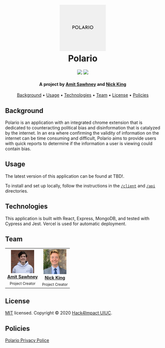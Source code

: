 <h1 align="center">
  <a href="https://uiuc.hack4impact.org"><img src="./images/polario.png" alt="polario logo" width="150"></a>
  <br/>
  Polario
  </br>
</h1>

<p align="center">
    <img src="https://img.shields.io/github/checks-status/hack4impact-uiuc/south-side-weekly/main?style=flat-square">
    <img src="https://img.shields.io/badge/license-MIT-blue?style=flat-square">
</p>

<h4 align="center">A project by <a href="https://linkedin.com/in/amit-m-sawhney" target="_blank">Amit Sawhney</a> and <a href="https://nickrking.com" target="_blank">Nick King</a></h4>

<p align="center">
  <a href="#background">Background</a> •
  <a href="#usage">Usage</a> •
  <a href="#technologies">Technologies</a> •
  <a href="#team">Team</a> •
  <a href="#license">License</a> •
  <a href="#policies">Policies</a>
</p>

## Background

Polario is an application with an integrated chrome extension that is dedicated to counteracting political bias and disinformation that is catalyzed by the internet. In an era where confirming the validity of information on the internet can be time consuming and difficult, Polario aims to provide users with quick reports to determine if the information a user is viewing could contain bias. 

## Usage

The latest version of this application can be found at TBD!.

To install and set up locally, follow the instructions in the [`/client`](https://github.com/hack4impact-uiuc/mern_template/tree/main/client) and [`/api`](https://github.com/hack4impact-uiuc/mern_template/tree/main/api) directories.

## Technologies

This application is built with React, Express, MongoDB, and tested with Cypress and Jest. Vercel is used for automatic deployment.

## Team

<table align="center">
  <tr>
    <td align="center"><a href="https://www.linkedin.com/in/amit-m-sawhney/"><img src="./images/amit-sawhney.jpg" width="75px;" alt="Amit Sawhney"/><br /><b>Amit Sawhney</b></a><br /><sub>Project Creator</sub></td>
    <td align="center"><a href="https://nickrking.com"><img src="./images/nick-king.jpg" width="75px;" alt="Nick King"/><br /><b>Nick King</b></a><br /><sub>Project Creator</sub></td>
    </tr>
</table>

## License

[MIT](https://github.com/hack4impact-uiuc/ymca/blob/master/LICENSE) licensed. Copyright © 2020 [Hack4Impact UIUC](https://github.com/hack4impact-uiuc).

## Policies

[Polario Privacy Police](https://www.privacypolicies.com/live/c3c2cf5d-c1e6-41c6-9f45-1ebf3a24734f)
